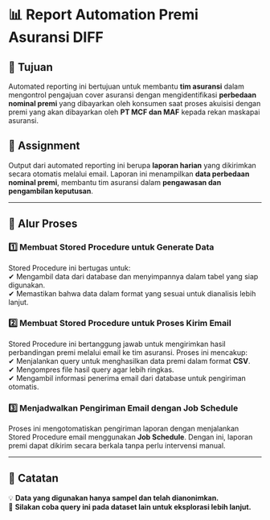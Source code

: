 
# 📊 Report Automation Premi Asuransi DIFF  

## 🚀 Tujuan  
Automated reporting ini bertujuan untuk membantu **tim asuransi** dalam mengontrol pengajuan cover asuransi dengan mengidentifikasi **perbedaan nominal premi** yang dibayarkan oleh konsumen saat proses akuisisi dengan premi yang akan dibayarkan oleh **PT MCF dan MAF** kepada rekan maskapai asuransi.  

## 🚀 Assignment  
Output dari automated reporting ini berupa **laporan harian** yang dikirimkan secara otomatis melalui email. Laporan ini menampilkan **data perbedaan nominal premi**, membantu tim asuransi dalam **pengawasan dan pengambilan keputusan**.  

---

## 📌 Alur Proses  

### 1️⃣ Membuat Stored Procedure untuk Generate Data  
Stored Procedure ini bertugas untuk:  
✔ Mengambil data dari database dan menyimpannya dalam tabel yang siap digunakan.  
✔ Memastikan bahwa data dalam format yang sesuai untuk dianalisis lebih lanjut.  

### 2️⃣ Membuat Stored Procedure untuk Proses Kirim Email  
Stored Procedure ini bertanggung jawab untuk mengirimkan hasil perbandingan premi melalui email ke tim asuransi. Proses ini mencakup:  
✔ Menjalankan query untuk menghasilkan data premi dalam format **CSV**.  
✔ Mengompres file hasil query agar lebih ringkas.  
✔ Mengambil informasi penerima email dari database untuk pengiriman otomatis.  

### 3️⃣ Menjadwalkan Pengiriman Email dengan Job Schedule  
Proses ini mengotomatiskan pengiriman laporan dengan menjalankan Stored Procedure email menggunakan **Job Schedule**. Dengan ini, laporan premi dapat dikirim secara berkala tanpa perlu intervensi manual.  

---

## 📌 Catatan  
💡 **Data yang digunakan hanya sampel dan telah dianonimkan.**  
📌 **Silakan coba query ini pada dataset lain untuk eksplorasi lebih lanjut.**  
